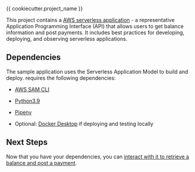 {{ cookiecutter.project_name }}

This project contains a [AWS serverless application](https://aws.amazon.com/serverless) - a representative Application Programming Interface (API) that allows users to get balance information and post payments. It includes best practices for developing, deploying, and observing serverless applications.

## Dependencies

The sample application uses the Serverless Application Model to build and deploy. requires the following dependencies:

* [AWS SAM CLI](https://docs.aws.amazon.com/serverless-application-model/latest/developerguide/install-sam-cli.html)

* [Python3.9](https://www.python.org/downloads/release/python-390/)

* [Pipenv](https://pipenv.pypa.io/en/latest/)

* Optional: [Docker Desktop](https://www.docker.com/products/docker-desktop/) if deploying and testing locally

## Next Steps

Now that you have your dependencies, you can [interact with it to retrieve a balance and post a payment](./README-INTERACTING-LOCALLY.md).
